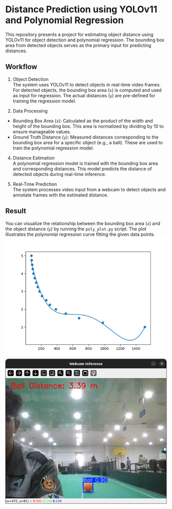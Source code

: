 # Distance Prediction using YOLOv11 and Polynomial Regression
This repository presents a project for estimating object distance using YOLOv11 for object detection and polynomial regression. The bounding box area from detected objects serves as the primary input for predicting distances.

## Workflow

1. Object Detection  
The system uses YOLOv11 to detect objects in real-time video frames. For detected objects, the bounding box area (`x`) is computed and used as input for regression. The actual distances (`y`) are pre-defined for training the regression model.

2. Data Processing
* Bounding Box Area (`x`): Calculated as the product of the width and height of the bounding box. This area is normalized by dividing by 10 to ensure manageable values.
* Ground Truth Distance (`y`): Measured distances corresponding to the bounding box area for a specific object (e.g., a ball). These are used to train the polynomial regression model.

4. Distance Estimation  
A polynomial regression model is trained with the bounding box area and corresponding distances. This model predicts the distance of detected objects during real-time inference.

5. Real-Time Prediction  
The system processes video input from a webcam to detect objects and annotate frames with the estimated distance.

## Result

You can visualize the relationship between the bounding box area (`x`) and the object distance (`y`) by running the `poly_plot.py` script. The plot illustrates the polynomial regression curve fitting the given data points.
![poly_plot](images/Figure_1.png)
![result](images/result.png)


